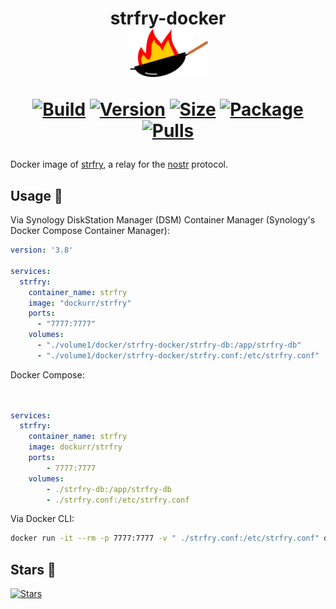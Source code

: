 <h1 align="center">strfry-docker<br />
<div align="center">
<a href="https://github.com/dockur/strfry"><img src="https://raw.githubusercontent.com/dockur/strfry/master/.github/logo.svg" title="Logo" style="max-width:100%;" width="128" /></a>
</div>
<div align="center">
  
[![Build]][build_url]
[![Version]][tag_url]
[![Size]][tag_url]
[![Package]][pkg_url]
[![Pulls]][hub_url]

</div></h1>

Docker image of [strfry](https://github.com/hoytech/strfry), a relay for the [nostr](https://github.com/nostr-protocol/nostr) protocol.

## Usage  🐳

Via Synology DiskStation Manager (DSM) Container Manager (Synology's Docker Compose Container Manager):

```yaml
version: '3.8'

services:
  strfry:
    container_name: strfry
    image: "dockurr/strfry"
    ports:
      - "7777:7777"
    volumes:
      - "./volume1/docker/strfry-docker/strfry-db:/app/strfry-db"
      - "./volume1/docker/strfry-docker/strfry.conf:/etc/strfry.conf"
```
Docker Compose:

```yaml


services:
  strfry:
    container_name: strfry
    image: dockurr/strfry
    ports:
        - 7777:7777
    volumes:
        - ./strfry-db:/app/strfry-db
        - ./strfry.conf:/etc/strfry.conf
```

Via Docker CLI:

```bash
docker run -it --rm -p 7777:7777 -v " ./strfry.conf:/etc/strfry.conf" dockurr/strfry
```

## Stars 🌟
[![Stars](https://starchart.cc/dockur/strfry.svg?variant=adaptive)](https://starchart.cc/dockur/strfry)

[build_url]: https://github.com/dockur/strfry/
[hub_url]: https://hub.docker.com/r/dockurr/strfry/
[tag_url]: https://hub.docker.com/r/dockurr/strfry/tags
[pkg_url]: https://github.com/dockur/strfry/pkgs/container/strfry

[Build]: https://github.com/dockur/strfry/actions/workflows/build.yml/badge.svg
[Size]: https://img.shields.io/docker/image-size/dockurr/strfry/latest?color=066da5&label=size
[Pulls]: https://img.shields.io/docker/pulls/dockurr/strfry.svg?style=flat&label=pulls&logo=docker
[Version]: https://img.shields.io/docker/v/dockurr/strfry/latest?arch=amd64&sort=semver&color=066da5
[Package]: https://img.shields.io/badge/dynamic/json?url=https%3A%2F%2Fipitio.github.io%2Fbackage%2Fdockur%2Fstrfry%2Fstrfry.json&query=%24.downloads&logo=github&style=flat&color=066da5&label=pulls
